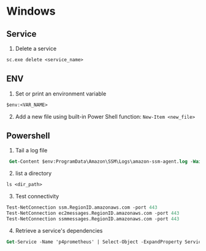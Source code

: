 # Windows

## Service

1. Delete a service

```ps
sc.exe delete <service_name>
```

## ENV

1. Set or print an environment variable

```ps
$env:<VAR_NAME>
```

2. Add a new file using built-in Power Shell function: `New-Item <new_file>`

## Powershell

1. Tail a log file

```ps
 Get-Content $env:ProgramData\Amazon\SSM\Logs\amazon-ssm-agent.log -Wait -Tail 30
```

2. list a directory

```ps
ls <dir_path>
```

3. Test connectivity

```ps
Test-NetConnection ssm.RegionID.amazonaws.com -port 443
Test-NetConnection ec2messages.RegionID.amazonaws.com -port 443
Test-NetConnection ssmmessages.RegionID.amazonaws.com -port 443
```

4. Retrieve a service's dependencies

```ps
Get-Service -Name 'p4prometheus' | Select-Object -ExpandProperty ServicesDependedOn
```

